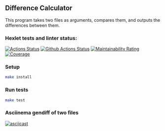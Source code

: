 ## Difference Calculator
This program takes two files as arguments, compares them, and outputs the differences between them.
### Hexlet tests and linter status:
[![Actions Status](https://github.com/ZLOI27/python-project-50/actions/workflows/hexlet-check.yml/badge.svg)](https://github.com/ZLOI27/python-project-50/actions)
[![Github Actions Status](https://github.com/hexlet-boilerplates/python-package/workflows/Python%20CI/badge.svg)](https://github.com/hexlet-boilerplates/python-package/actions)
[![Maintainability Rating](https://sonarcloud.io/api/project_badges/measure?project=hexlet-boilerplates_python-package&metric=sqale_rating)](https://sonarcloud.io/summary/new_code?id=hexlet-boilerplates_python-package)
[![Coverage](https://sonarcloud.io/api/project_badges/measure?project=hexlet-boilerplates_python-package&metric=coverage)](https://sonarcloud.io/summary/new_code?id=hexlet-boilerplates_python-package)

### Setup
```bash
make install
```


### Run tests
```bash
make test
```

### Asciinema gendiff of two files
[![asciicast](https://asciinema.org/a/0naRf02Fr7ymDJ0kPU9AUXnbh.svg)](https://asciinema.org/a/0naRf02Fr7ymDJ0kPU9AUXnbh)
